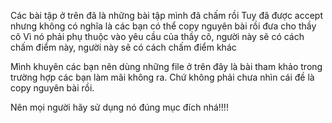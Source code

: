 Các bài tập ở trên đã là những bài tập mình đã chấm rồi 
Tuy đã được accept nhưng không có nghĩa là các bạn có thể copy nguyên bài rồi đưa cho thầy cô 
Vì nó phải phụ thuộc vào yêu cầu của thầy cô, 
người này sẽ có cách chấm điểm này, người này sẽ có cách chấm điểm khác 

Mình khuyên các bạn nên dùng những file ở trên đây là bài tham khảo trong trường hợp các bạn làm 
mãi không ra. Chứ không phải chưa nhìn cái đề là copy nguyên bài rồi. 

Nên mọi người hãy sử dụng nó đúng mục đích nhá!!!!
